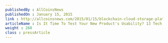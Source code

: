 ```yaml
---
publishedBy : AllCoinsNews
publishedOn : January 15, 2015
link : http://allcoinsnews.com/2015/01/15/blockchain-cloud-storage-platform-storj-attracts-attention-at-ces-2015/
articleName : Is It Time To Test Your New Product's Usability? 13 Tech Experts Weigh In
weight : 260 
class : pressArticle
---
```

